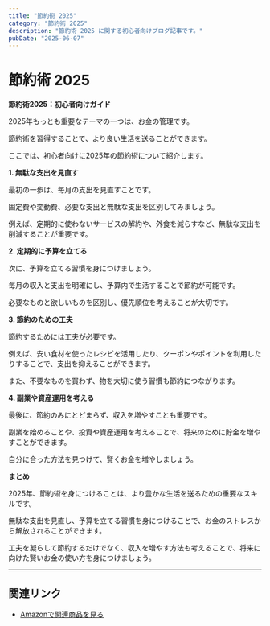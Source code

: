 ```yaml
---
title: "節約術 2025"
category: "節約術 2025"
description: "節約術 2025 に関する初心者向けブログ記事です。"
pubDate: "2025-06-07"
---
```


# 節約術 2025

**節約術2025：初心者向けガイド**

2025年もっとも重要なテーマの一つは、お金の管理です。

節約術を習得することで、より良い生活を送ることができます。

ここでは、初心者向けに2025年の節約術について紹介します。



**1. 無駄な支出を見直す**

最初の一歩は、毎月の支出を見直すことです。

固定費や変動費、必要な支出と無駄な支出を区別してみましょう。

例えば、定期的に使わないサービスの解約や、外食を減らすなど、無駄な支出を削減することが重要です。



**2. 定期的に予算を立てる**

次に、予算を立てる習慣を身につけましょう。

毎月の収入と支出を明確にし、予算内で生活することで節約が可能です。

必要なものと欲しいものを区別し、優先順位を考えることが大切です。



**3. 節約のための工夫**

節約するためには工夫が必要です。

例えば、安い食材を使ったレシピを活用したり、クーポンやポイントを利用したりすることで、支出を抑えることができます。

また、不要なものを買わず、物を大切に使う習慣も節約につながります。



**4. 副業や資産運用を考える**

最後に、節約のみにとどまらず、収入を増やすことも重要です。

副業を始めることや、投資や資産運用を考えることで、将来のために貯金を増やすことができます。

自分に合った方法を見つけて、賢くお金を増やしましょう。



**まとめ**

2025年、節約術を身につけることは、より豊かな生活を送るための重要なスキルです。

無駄な支出を見直し、予算を立てる習慣を身につけることで、お金のストレスから解放されることができます。

工夫を凝らして節約するだけでなく、収入を増やす方法も考えることで、将来に向けた賢いお金の使い方を身につけましょう。



---

## 関連リンク

- [Amazonで関連商品を見る](https://www.amazon.co.jp/s?k=%E7%AF%80%E7%B4%84%E8%A1%93+2025&tag=autowritehubai-22)
